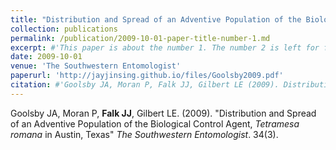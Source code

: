 ```yaml
---
title: "Distribution and Spread of an Adventive Population of the Biological Control Agent, <i>Tetramesa romana</i> in Austin, Texas"
collection: publications
permalink: /publication/2009-10-01-paper-title-number-1.md
excerpt: #'This paper is about the number 1. The number 2 is left for future work.'
date: 2009-10-01
venue: 'The Southwestern Entomologist'
paperurl: 'http://jayjinsing.github.io/files/Goolsby2009.pdf'
citation: #'Goolsby JA, Moran P, Falk JJ, Gilbert LE (2009). Distribution and Spread of an Adventive Population of the Biological Control Agent, <i>Tetramesa romana</i> in Austin, Texas. The Southwestern Entomologist.'
---
```


Goolsby JA, Moran P, <b>Falk JJ</b>, Gilbert LE. (2009). "Distribution and Spread of an Adventive Population of the Biological Control Agent, <i>Tetramesa romana</i> in Austin, Texas" <i>The Southwestern Entomologist</i>. 34(3). 